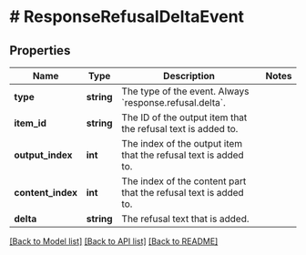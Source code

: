 # # ResponseRefusalDeltaEvent

## Properties

Name | Type | Description | Notes
------------ | ------------- | ------------- | -------------
**type** | **string** | The type of the event. Always &#x60;response.refusal.delta&#x60;. |
**item_id** | **string** | The ID of the output item that the refusal text is added to. |
**output_index** | **int** | The index of the output item that the refusal text is added to. |
**content_index** | **int** | The index of the content part that the refusal text is added to. |
**delta** | **string** | The refusal text that is added. |

[[Back to Model list]](../../README.md#models) [[Back to API list]](../../README.md#endpoints) [[Back to README]](../../README.md)
